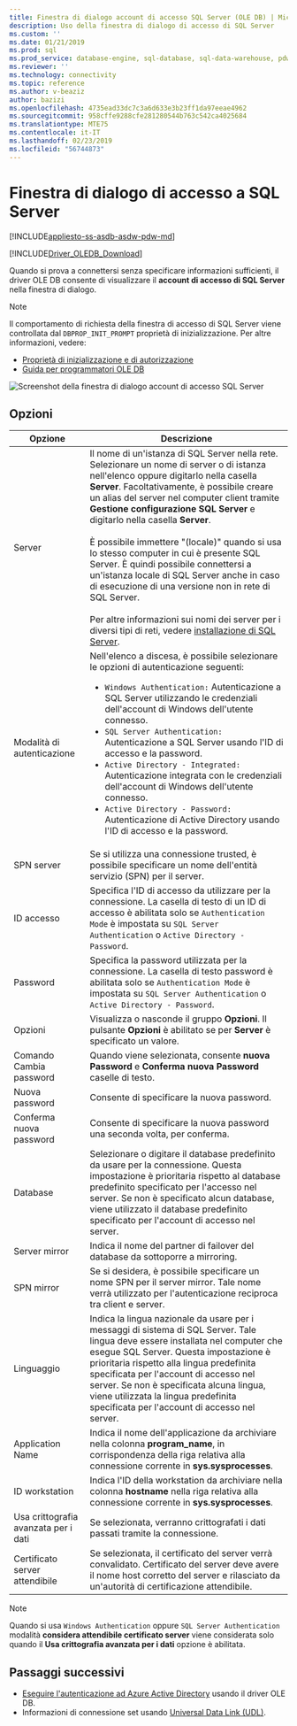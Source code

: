```yaml
---
title: Finestra di dialogo account di accesso SQL Server (OLE DB) | Microsoft Docs
description: Uso della finestra di dialogo di accesso di SQL Server
ms.custom: ''
ms.date: 01/21/2019
ms.prod: sql
ms.prod_service: database-engine, sql-database, sql-data-warehouse, pdw
ms.reviewer: ''
ms.technology: connectivity
ms.topic: reference
ms.author: v-beaziz
author: bazizi
ms.openlocfilehash: 4735ead33dc7c3a6d633e3b23ff1da97eeae4962
ms.sourcegitcommit: 958cffe9288cfe281280544b763c542ca4025684
ms.translationtype: MTE75
ms.contentlocale: it-IT
ms.lasthandoff: 02/23/2019
ms.locfileid: "56744873"
---
```

# <a name="sql-server-login-dialog-box"></a>Finestra di dialogo di accesso a SQL Server
[!INCLUDE[appliesto-ss-asdb-asdw-pdw-md](../../../includes/appliesto-ss-asdb-asdw-pdw-md.md)]

[!INCLUDE[Driver_OLEDB_Download](../../../includes/driver_oledb_download.md)]

Quando si prova a connettersi senza specificare informazioni sufficienti, il driver OLE DB consente di visualizzare il **account di accesso di SQL Server** nella finestra di dialogo.

> [!NOTE]  
> Il comportamento di richiesta della finestra di accesso di SQL Server viene controllata dal `DBPROP_INIT_PROMPT` proprietà di inizializzazione. Per altre informazioni, vedere:
> - [Proprietà di inizializzazione e di autorizzazione](../ole-db-data-source-objects/initialization-and-authorization-properties.md)
> - [Guida per programmatori OLE DB](https://go.microsoft.com/fwlink/?linkid=2067702)

![Screenshot della finestra di dialogo account di accesso SQL Server](../media/sql-server-login-dialog.png)

## <a name="options"></a>Opzioni
|Opzione|Descrizione|
|---   |---        |
|Server|Il nome di un'istanza di SQL Server nella rete. Selezionare un nome di server o di istanza nell'elenco oppure digitarlo nella casella **Server**. Facoltativamente, è possibile creare un alias del server nel computer client tramite **Gestione configurazione SQL Server** e digitarlo nella casella **Server**. <br/><br/>È possibile immettere "(locale)" quando si usa lo stesso computer in cui è presente SQL Server. È quindi possibile connettersi a un'istanza locale di SQL Server anche in caso di esecuzione di una versione non in rete di SQL Server.<br/><br/>Per altre informazioni sui nomi dei server per i diversi tipi di reti, vedere [installazione di SQL Server](https://go.microsoft.com/fwlink/?linkid=2067541).|
|Modalità di autenticazione|Nell'elenco a discesa, è possibile selezionare le opzioni di autenticazione seguenti:<br/><ul><li>`Windows Authentication:` Autenticazione a SQL Server utilizzando le credenziali dell'account di Windows dell'utente connesso.</li><li>`SQL Server Authentication:` Autenticazione a SQL Server usando l'ID di accesso e la password.</li><li>`Active Directory - Integrated:` Autenticazione integrata con le credenziali dell'account di Windows dell'utente connesso.</li><li>`Active Directory - Password:` Autenticazione di Active Directory usando l'ID di accesso e la password.</li></ul>|
|SPN server|Se si utilizza una connessione trusted, è possibile specificare un nome dell'entità servizio (SPN) per il server.|
|ID accesso|Specifica l'ID di accesso da utilizzare per la connessione. La casella di testo di un ID di accesso è abilitata solo se `Authentication Mode` è impostata su `SQL Server Authentication` o `Active Directory - Password`.|
|Password|Specifica la password utilizzata per la connessione. La casella di testo password è abilitata solo se `Authentication Mode` è impostata su `SQL Server Authentication` o `Active Directory - Password`.|
|Opzioni|Visualizza o nasconde il gruppo **Opzioni**. Il pulsante **Opzioni** è abilitato se per **Server** è specificato un valore.|
|Comando Cambia password|Quando viene selezionata, consente **nuova Password** e **Conferma nuova Password** caselle di testo.|
|Nuova password|Consente di specificare la nuova password.|
|Conferma nuova password|Consente di specificare la nuova password una seconda volta, per conferma.|
|Database|Selezionare o digitare il database predefinito da usare per la connessione. Questa impostazione è prioritaria rispetto al database predefinito specificato per l'accesso nel server. Se non è specificato alcun database, viene utilizzato il database predefinito specificato per l'account di accesso nel server.|
|Server mirror|Indica il nome del partner di failover del database da sottoporre a mirroring.|
|SPN mirror|Se si desidera, è possibile specificare un nome SPN per il server mirror. Tale nome verrà utilizzato per l'autenticazione reciproca tra client e server.|
|Linguaggio|Indica la lingua nazionale da usare per i messaggi di sistema di SQL Server. Tale lingua deve essere installata nel computer che esegue SQL Server. Questa impostazione è prioritaria rispetto alla lingua predefinita specificata per l'account di accesso nel server. Se non è specificata alcuna lingua, viene utilizzata la lingua predefinita specificata per l'account di accesso nel server.|
|Application Name|Indica il nome dell'applicazione da archiviare nella colonna **program_name**, in corrispondenza della riga relativa alla connessione corrente in **sys.sysprocesses**.|
|ID workstation|Indica l'ID della workstation da archiviare nella colonna **hostname** nella riga relativa alla connessione corrente in **sys.sysprocesses**.|
|Usa crittografia avanzata per i dati|Se selezionata, verranno crittografati i dati passati tramite la connessione.|
|Certificato server attendibile|Se selezionata, il certificato del server verrà convalidato. Certificato del server deve avere il nome host corretto del server e rilasciato da un'autorità di certificazione attendibile.|

> [!NOTE]  
> Quando si usa `Windows Authentication` oppure `SQL Server Authentication` modalità **considera attendibile certificato server** viene considerata solo quando il **Usa crittografia avanzata per i dati** opzione è abilitata.

## <a name="next-steps"></a>Passaggi successivi
- [Eseguire l'autenticazione ad Azure Active Directory](../features/using-azure-active-directory.md) usando il driver OLE DB.
- Informazioni di connessione set usando [Universal Data Link (UDL)](data-link-pages.md).